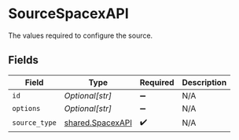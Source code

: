 # SourceSpacexAPI

The values required to configure the source.


## Fields

| Field                                                | Type                                                 | Required                                             | Description                                          |
| ---------------------------------------------------- | ---------------------------------------------------- | ---------------------------------------------------- | ---------------------------------------------------- |
| `id`                                                 | *Optional[str]*                                      | :heavy_minus_sign:                                   | N/A                                                  |
| `options`                                            | *Optional[str]*                                      | :heavy_minus_sign:                                   | N/A                                                  |
| `source_type`                                        | [shared.SpacexAPI](../../models/shared/spacexapi.md) | :heavy_check_mark:                                   | N/A                                                  |